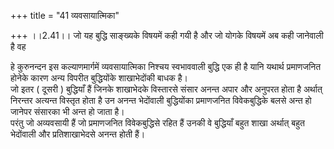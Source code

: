+++
title = "41 व्यवसायात्मिका"

+++
।।2.41।। जो यह बुद्धि साङ्ख्यके विषयमें कही गयी है और जो योगके विषयमें अब
कही जानेवाली है वह  
  
हे कुरुनन्दन इस कल्याणमार्गमें व्यवसायात्मिका निश्चय स्वभाववाली बुद्धि
एक ही है यानि यथार्थ प्रमाणजनित होनेके कारण अन्य विपरीत बुद्धियोंके
शाखाभेदोंकी बाधक है।  
जो इतर ( दूसरी ) बुद्धियाँ हैं जिनके शाखाभेदके विस्तारसे संसार अनन्त
अपार और अनुपरत होता है अर्थात् निरन्तर अत्यन्त विस्तृत होता है उन अनन्त
भेदोंवाली बुद्धियोंका प्रमाणजनित विवेकबुद्धिके बलसे अन्त हो जानेपर
संसारका भी अन्त हो जाता है।  
परंतु जो अव्यवसायी हैं जो प्रमाणजनित विवेकबुद्धिसे रहित हैं उनकी वे
बुद्धियाँ बहुत शाखा अर्थात् बहुत भेदोंवाली और प्रतिशाखाभेदसे अनन्त होती
हैं।  
